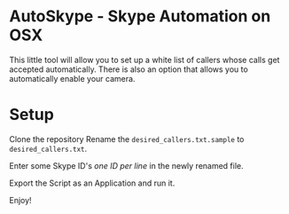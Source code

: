 AutoSkype - Skype Automation on OSX
===================================

This little tool will allow you to set up a white list of callers whose calls get accepted automatically.
There is also an option that allows you to automatically enable your camera.

Setup
=====

Clone the repository
Rename the `desired_callers.txt.sample` to `desired_callers.txt`.

Enter some Skype ID's _one ID per line_ in the newly renamed file.

Export the Script as an Application and run it.

Enjoy!
